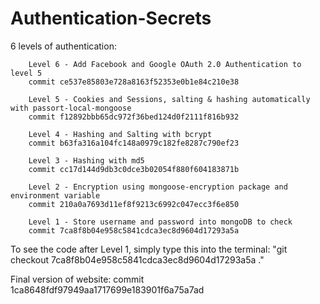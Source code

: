 # Authentication-Secrets
6 levels of authentication:

        Level 6 - Add Facebook and Google OAuth 2.0 Authentication to level 5
        commit ce537e85803e728a8163f52353e0b1e84c210e38

        Level 5 - Cookies and Sessions, salting & hashing automatically with passort-local-mongoose
        commit f12892bbb65dc972f36bed124d0f2111f816b932
        
        Level 4 - Hashing and Salting with bcrypt
        commit b63fa316a104fc148a0979c182fe8287c790ef23

        Level 3 - Hashing with md5
        commit cc17d144d9db3c0dce3b02054f880f604183871b

        Level 2 - Encryption using mongoose-encryption package and environment variable
        commit 210a0a7693d11ef8f9213c6992c047ecc3f6e850

        Level 1 - Store username and password into mongoDB to check
        commit 7ca8f8b04e958c5841cdca3ec8d9604d17293a5a

To see the code after Level 1, simply type this into the terminal: 
"git checkout 7ca8f8b04e958c5841cdca3ec8d9604d17293a5a ."

Final version of website: commit 1ca8648fdf97949aa1717699e183901f6a75a7ad


